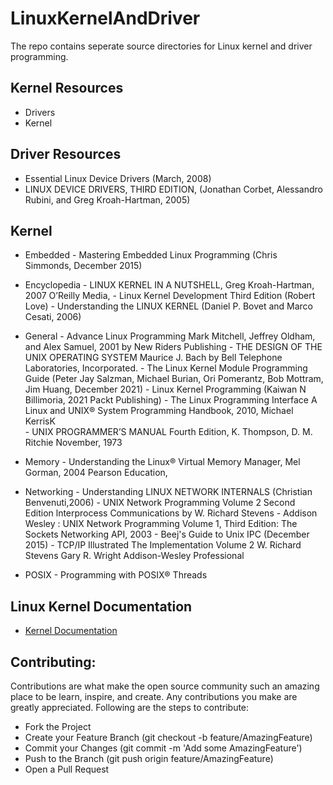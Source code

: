 # LinuxKernelAndDriver

 The repo contains seperate source directories for Linux kernel and driver programming.



Kernel Resources
----------------
- Drivers
- Kernel 





Driver Resources
----------------
- Essential Linux Device Drivers (March, 2008)
- LINUX DEVICE DRIVERS, THIRD EDITION, (Jonathan Corbet, Alessandro Rubini, and Greg Kroah-Hartman, 2005)





Kernel
------

- Embedded
         - Mastering Embedded Linux Programming (Chris Simmonds, December 2015)
         

         
- Encyclopedia
         - LINUX KERNEL IN A NUTSHELL, Greg Kroah-Hartman, 2007 O’Reilly Media,
         - Linux Kernel Development Third Edition (Robert Love)
         - Understanding the LINUX KERNEL (Daniel P. Bovet and Marco Cesati, 2006)



- General
        - Advance Linux Programming Mark Mitchell, Jeffrey Oldham, and Alex Samuel, 2001 by New Riders Publishing
        - THE DESIGN OF THE UNIX OPERATING SYSTEM Maurice J. Bach by Bell Telephone Laboratories, Incorporated.
        - The Linux Kernel Module Programming Guide (Peter Jay Salzman, Michael Burian, Ori Pomerantz, Bob Mottram, Jim Huang, December 2021)
        - Linux Kernel Programming (Kaiwan N Billimoria, 2021 Packt Publishing)
        - The Linux Programming Interface A Linux and UNIX® System Programming Handbook, 2010, Michael KerrisK    
        - UNIX PROGRAMMER’S MANUAL Fourth Edition, K. Thompson, D. M. Ritchie November, 1973


- Memory
        - Understanding the Linux® Virtual Memory Manager, Mel Gorman, 2004 Pearson Education,


- Networking
            - Understanding LINUX NETWORK INTERNALS  (Christian Benvenuti,2006)
            - UNIX Network Programming Volume 2 Second Edition lnterprocess Communications by W. Richard Stevens
            - Addison Wesley : UNIX Network Programming Volume 1, Third Edition: The Sockets Networking API, 2003
            - Beej's Guide to Unix IPC (December 2015)
            -  TCP/IP Illustrated The Implementation Volume 2 W. Richard Stevens Gary R. Wright Addison-Wesley Professional




- POSIX
      - Programming with POSIX® Threads




Linux Kernel Documentation
--------------------------

- [Kernel Documentation](https://www.kernel.org/doc/html/latest/)


Contributing:
-------------

Contributions are what make the open source community such an amazing place to be learn, inspire, and create. Any contributions you make are greatly appreciated. Following are the steps to contribute:

- Fork the Project
- Create your Feature Branch (git checkout -b feature/AmazingFeature)
- Commit your Changes (git commit -m 'Add some AmazingFeature')
- Push to the Branch (git push origin feature/AmazingFeature)
- Open a Pull Request
